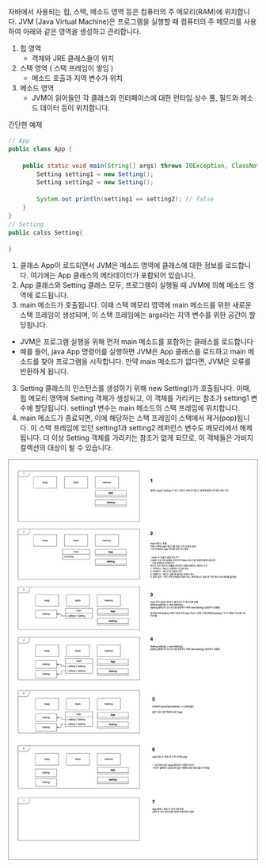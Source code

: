 자바에서 사용되는 힙, 스택, 메소드 영역 등은 컴퓨터의 주 메모리(RAM)에 위치합니다.
JVM (Java Virtual Machine)은 프로그램을 실행할 때 컴퓨터의 주 메모리를 사용하여 아래와 같은 영역을 생성하고 관리합니다. 

1. 힙 영역
   - 객체와 JRE 클래스들이 위치 
2. 스택 영역 ( 스택 프레임이 쌓임 )
   - 메소드 호출과 지역 변수가 위치 
3. 메소드 영역
   - JVM이 읽어들인 각 클래스와 인터페이스에 대한 런타임 상수 풀, 필드와 메소드 데이터 등이 위치합니다.


간단한 예제
```java
// App
public class App {

    public static void main(String[] args) throws IOException, ClassNotFoundException {
        Setting setting1 = new Setting();
        Setting setting2 = new Setting();

        System.out.println(setting1 == setting2); // false
    }
}
// Setting
public calss Setting{

}
```

1. 클래스 App이 로드되면서 JVM은 메소드 영역에 클래스에 대한 정보를 로드합니다. 여기에는 App 클래스의 메타데이터가 포함되어 있습니다.
2. App 클래스와 Setting 클래스 모두, 프로그램이 실행될 때 JVM에 의해 메소드 영역에 로드됩니다.
2. main 메소드가 호출됩니다. 이때 스택 메모리 영역에 main 메소드를 위한 새로운 스택 프레임이 생성되며, 이 스택 프레임에는 args라는 지역 변수를 위한 공간이 할당됩니다.
  - JVM은 프로그램 실행을 위해 먼저 main 메소드를 포함하는 클래스를 로드합니다
  - 예를 들어, java App 명령어를 실행하면 JVM은 App 클래스를 로드하고 main 메소드를 찾아 프로그램을 시작합니다. 만약 main 메소드가 없다면, JVM은 오류를 반환하게 됩니다.
3. Setting 클래스의 인스턴스를 생성하기 위해 new Setting()가 호출됩니다. 이때, 힙 메모리 영역에 Setting 객체가 생성되고, 이 객체를 가리키는 참조가 setting1 변수에 할당됩니다. setting1 변수는 main 메소드의 스택 프레임에 위치합니다.
4. main 메소드가 종료되면, 이에 해당하는 스택 프레임이 스택에서 제거(pop)됩니다. 이 스택 프레임에 있던 setting1과 setting2 레퍼런스 변수도 메모리에서 해제됩니다. 더 이상 Setting 객체를 가리키는 참조가 없게 되므로, 이 객체들은 가비지 컬렉션의 대상이 될 수 있습니다.


![메모리의 흐름](javaBasic.png)
